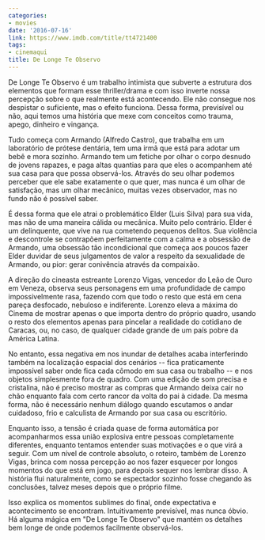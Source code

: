 ```yaml
---
categories:
- movies
date: '2016-07-16'
link: https://www.imdb.com/title/tt4721400
tags:
- cinemaqui
title: De Longe Te Observo
---
```


De Longe Te Observo é um trabalho intimista que subverte a estrutura dos elementos que formam esse thriller/drama e com isso inverte nossa percepção sobre o que realmente está acontecendo. Ele não consegue nos despistar o suficiente, mas o efeito funciona. Dessa forma, previsível ou não, aqui temos uma história que mexe com conceitos como trauma, apego, dinheiro e vingança.

Tudo começa com Armando (Alfredo Castro), que trabalha em um laboratório de prótese dentária, tem uma irmã que está para adotar um bebê e mora sozinho. Armando tem um fetiche por olhar o corpo desnudo de jovens rapazes, e paga altas quantias para que eles o acompanhem até sua casa para que possa observá-los. Através do seu olhar podemos perceber que ele sabe exatamente o que quer, mas nunca é um olhar de satisfação, mas um olhar mecânico, muitas vezes observador, mas no fundo não é possível saber.

É dessa forma que ele atrai o problemático Elder (Luis Silva) para sua vida, mas não de uma maneira cálida ou mecânica. Muito pelo contrário. Elder é um delinquente, que vive na rua cometendo pequenos delitos. Sua violência e descontrole se contrapõem perfeitamente com a calma e a obsessão de Armando, uma obsessão tão incondicional que começa aos poucos fazer Elder duvidar de seus julgamentos de valor a respeito da sexualidade de Armando, ou pior: gerar conivência através da compaixão.

A direção do cineasta estreante Lorenzo Vigas, vencedor do Leão de Ouro em Veneza, observa seus personagens em uma profundidade de campo impossivelmente rasa, fazendo com que todo o resto que está em cena pareça desfocado, nebuloso e indiferente. Lorenzo eleva a máxima do Cinema de mostrar apenas o que importa dentro do próprio quadro, usando o resto dos elementos apenas para pincelar a realidade do cotidiano de Caracas, ou, no caso, de qualquer cidade grande de um país pobre da América Latina.

No entanto, essa negativa em nos inundar de detalhes acaba interferindo também na localização espacial dos cenários -- fica praticamente impossível saber onde fica cada cômodo em sua casa ou trabalho -- e nos objetos simplesmente fora de quadro. Com uma edição de som precisa e cristalina, não é preciso mostrar as compras que Armando deixa cair no chão enquanto fala com certo rancor da volta do pai à cidade. Da mesma forma, não é necessário nenhum diálogo quando escutamos o andar cuidadoso, frio e calculista de Armando por sua casa ou escritório.

Enquanto isso, a tensão é criada quase de forma automática por acompanharmos essa união explosiva entre pessoas completamente diferentes, enquanto tentamos entender suas motivações e o que virá a seguir. Com um nível de controle absoluto, o roteiro, também de Lorenzo Vigas, brinca com nossa percepção ao nos fazer esquecer por longos momentos do que está em jogo, para depois sequer nos lembrar disso. A história flui naturalmente, como se espectador sozinho fosse chegando às conclusões, talvez meses depois que o próprio filme.

Isso explica os momentos sublimes do final, onde expectativa e acontecimento se encontram. Intuitivamente previsível, mas nunca óbvio. Há alguma mágica em "De Longe Te Observo" que mantém os detalhes bem longe de onde podemos facilmente observá-los.